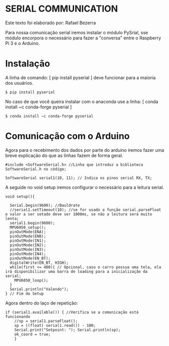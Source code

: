 # SERIAL COMMUNICATION

Este texto foi elaborado por: Rafael Bezerra

Para nossa comunicação serial iremos instalar o módulo PySrial, sse módulo encorpora o necessário para fazer a "conversa" entre o Raspberry Pi 3 e o Arduino.

# Instalação

A linha de comando: [ pip install pyserial ] deve funcionar para a maioria dos usuários.
```
$ pip install pyserial
```
No caso de que você queira instalar com o anaconda use a linha: [ conda install ~c conda-forge pyserial ]
```
$ conda install ~c conda-forge pyserial
```
# Comunicação com o Arduino

Agora para o recebimento dos dados por parte do arduino iremos fazer uma breve explicação do que as linhas fazem de forma geral.
```
#include <SoftwareSerial.h> //Linha que introduz a biblioteca SoftwareSerial.h no código;

SoftwareSerial serial1(10, 11); // Indica os pinos serial RX, TX;
```

A seguide no void setup iremos configurar o necessário para a leitura serial.
```
void setup(){
  
  Serial.begin(9600); //Bauldrate
  //serial1.setTimeout(10); //se for usado a função serial.parseFloat o valor a ser setado deve ser 1000ms, se não a leitura será muito lenta;
  serial1.begin(9600);
  MPU6050_setup();
  pinOutMode(ENA);
  pinOutMode(ENB);
  pinOutMode(IN1);
  pinOutMode(IN2);
  pinOutMode(IN3);
  pinOutMode(IN4);
  pinOutMode(EN_BT);
  digitalWrite(EN_BT, HIGH);
  while(first <= 400){ // Opcional, caso o carro possua uma tela, ela irá disponibilizar uma barra de loading para a inicialização da serial;
    MPU6050_loop();
  }
  Serial.println("Valendo");
} // Fim do Setup
```
Agora dentro do laço de repetição:

```
if (serial1.available()) { //Verifica se a comunicação está funcionando
    //sp = serial1.parseFloat();
    sp = ((float) serial1.read()) - 100;
    Serial.print("Setpoint: "); Serial.println(sp);
    ok_coord = true;
    }
```
